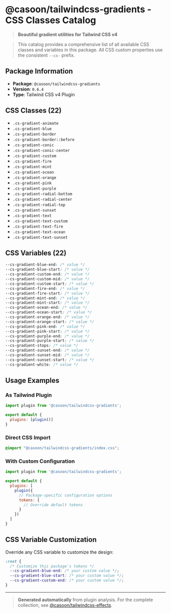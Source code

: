 # @casoon/tailwindcss-gradients - CSS Classes Catalog

> **Beautiful gradient utilities for Tailwind CSS v4**

> This catalog provides a comprehensive list of all available CSS classes and variables in this package. All CSS custom properties use the consistent `--cs-` prefix.

## Package Information

- **Package**: `@casoon/tailwindcss-gradients`
- **Version**: `0.6.4`
- **Type**: Tailwind CSS v4 Plugin

## CSS Classes (22)

- `.cs-gradient-animate`
- `.cs-gradient-blue`
- `.cs-gradient-border`
- `.cs-gradient-border::before`
- `.cs-gradient-conic`
- `.cs-gradient-conic-center`
- `.cs-gradient-custom`
- `.cs-gradient-fire`
- `.cs-gradient-mint`
- `.cs-gradient-ocean`
- `.cs-gradient-orange`
- `.cs-gradient-pink`
- `.cs-gradient-purple`
- `.cs-gradient-radial-bottom`
- `.cs-gradient-radial-center`
- `.cs-gradient-radial-top`
- `.cs-gradient-sunset`
- `.cs-gradient-text`
- `.cs-gradient-text-custom`
- `.cs-gradient-text-fire`
- `.cs-gradient-text-ocean`
- `.cs-gradient-text-sunset`

## CSS Variables (22)

```css
--cs-gradient-blue-end: /* value */
--cs-gradient-blue-start: /* value */
--cs-gradient-custom-end: /* value */
--cs-gradient-custom-mid: /* value */
--cs-gradient-custom-start: /* value */
--cs-gradient-fire-end: /* value */
--cs-gradient-fire-start: /* value */
--cs-gradient-mint-end: /* value */
--cs-gradient-mint-start: /* value */
--cs-gradient-ocean-end: /* value */
--cs-gradient-ocean-start: /* value */
--cs-gradient-orange-end: /* value */
--cs-gradient-orange-start: /* value */
--cs-gradient-pink-end: /* value */
--cs-gradient-pink-start: /* value */
--cs-gradient-purple-end: /* value */
--cs-gradient-purple-start: /* value */
--cs-gradient-stops: /* value */
--cs-gradient-sunset-end: /* value */
--cs-gradient-sunset-mid: /* value */
--cs-gradient-sunset-start: /* value */
--cs-gradient-white: /* value */
```

## Usage Examples

### As Tailwind Plugin
```js
import plugin from '@casoon/tailwindcss-gradients';

export default {
  plugins: [plugin()]
}
```

### Direct CSS Import
```css
@import "@casoon/tailwindcss-gradients/index.css";
```

### With Custom Configuration
```js
import plugin from '@casoon/tailwindcss-gradients';

export default {
  plugins: [
    plugin({
      // Package-specific configuration options
      tokens: {
        // Override default tokens
      }
    })
  ]
}
```

## CSS Variable Customization

Override any CSS variable to customize the design:

```css
:root {
  /* Customize this package's tokens */
  --cs-gradient-blue-end: /* your custom value */;
  --cs-gradient-blue-start: /* your custom value */;
  --cs-gradient-custom-end: /* your custom value */;
}
```

---

> **Generated automatically** from plugin analysis. For the complete collection, see [@casoon/tailwindcss-effects](https://www.npmjs.com/package/@casoon/tailwindcss-effects).
